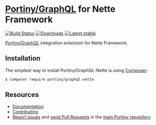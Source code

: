 # [Portiny/GraphQL](https://github.com/portiny/graphql) for Nette Framework

[![Build Status](https://img.shields.io/travis/portiny/graphql-nette.svg?style=flat-square)](https://travis-ci.org/portiny/graphql-nette)
[![Downloads](https://img.shields.io/packagist/dt/portiny/graphql-nette.svg?style=flat-square)](https://packagist.org/packages/portiny/graphql-nette)
[![Latest stable](https://img.shields.io/github/tag/portiny/graphql-nette.svg?style=flat-square)](https://packagist.org/packages/portiny/graphql-nette)

[Portiny/GraphQL](https://github.com/portiny/graphql) integration extension for Nette Framework.


## Installation

The simplest way to install Portiny/GraphQL-Nette is using  [Composer](http://getcomposer.org/):

```sh
$ composer require portiny/graphql-nette
```


## Resources

 * [Documentation](https://github.com/portiny/graphql-nette/blob/master/docs/en/index.md)
 * [Contributing](https://github.com/portiny/portiny/blob/master/CODE_OF_CONDUCT.md)
 * [Report issues](https://github.com/portiny/portiny/issues) and [send Pull Requests](https://github.com/portiny/portiny/pulls) in the [main Portiny repository](https://github.com/portiny/portiny)
